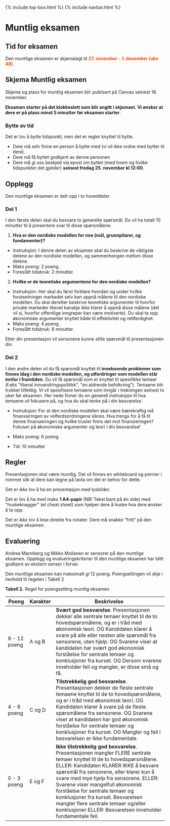 {% include top-box.html %} <!-- Kode for å inkludere boksen på toppen av siden. Se _config.yml for å gjøre endringer. -->
{% include navbar.html %} <!-- Kode for navigasjonsmeny. Se navbar.html for å gjøre endringer. -->
<!-- Gjør endringer under her -->

# Muntlig eksamen

## Tid for eksamen
Den muntlige eksamen er skjemalagt til **<span style="color:OrangeRed;">27. november - 1. desember (uke 48)</span>**. 


## Skjema Muntlig eksamen

Skjema og plass for muntlig eksamen blir publisert på Canvas seinest 18. november.

**Eksamen starter på det klokkeslett som blir angitt i skjemaet. Vi ønsker at dere er på plass minst 5 minutter før eksamen starter**.

### Bytte av tid
Det er lov å bytte tidspunkt, men det er regler knyttet til bytte. 

* Dere må selv finne en person å bytte med (vi vil ikke ordne med bytter til dere).
* Dere må få byttet godkjent av denne personen
* Dere må gi oss beskjed via epost om byttet (med hvem og hvilke tidspunkter det gjelder) **seinest fredag 25. november kl 12:00**.

## Opplegg
Den muntlige eksamen er delt opp i to hoveddeler.

### Del 1
I den første delen skal du besvare to generelle spørsmål. Du vil ha totalt 10 minutter til å presentere svar til disse spørsmålene.
1. **Hva er den nordiske modellen for noe (mål, grunnpilarer, og fundamenter)?**
* *Instruksjon*: I denne delen av eksamen skal du beskrive de viktigste delene av den nordiske modellen, og sammenhengen mellom disse delene.
* Maks poeng: 2 poeng.
* Foreslått tidsbruk: 2 minutter. 
2. **Hvilke er de teoretiske argumentene for den nordiske modellen?**
* *Instruksjon*: Her skal du først forklare hvordan og under hvilke forutsetninger markedet selv kan oppnå målene til den nordiske modellen. Du skal deretter beskrive teoretiske argumenter til hvorfor private markeder likevel kanskje ikke klarer å oppnå disse målene (det vil si, hvorfor offentlige inngreper kan være motiverte). Du skal ta opp økonomiske argumenter knyttet både til effektivitet og rettferdighet.
* Maks poeng: 4 poeng.
* Foreslått tidsbruk: 8 minutter.

Etter din presentasjon vil sensorene kunne stille spørsmål til presentasjonen din.

### Del 2
I den andre delen vil du få spørsmål knyttet til **inneboende problemer som finnes idag i den nordiske modellen, og utfordringer som modellen står innfor i framtiden**. Du vil få spørsmål som er knyttet til spesifikke temaer (f.eks "liberal innvandringspolitikk", "en aldrende befolkning"). Temaene blir trukket tilfeldig. Vi vil spesifisere temaene som inngår i trekningen seinest to uker før eksamen. Her nede finner du en generell instruksjon til hva temaene vil fokusere på, og hva du skal tenke på i din besvarelse.

* *Instruksjon*: For at den nordiske modellen skal være bærekraftig må finansieringen av velferdsordningene sikres. Hva trengs for å få til denne finansieringen og hvilke trusler finns det mot finansieringen? Fokuser på økonomiske argumenter og teori i din besvarelse! 

* Maks poeng: 6 poeng.
* Tid: 10 minutter

## Regler
Presentasjonen skal være muntlig. Det vil finnes en whiteboard og penner i rommet slik at dere kan tegne på tavla om det er behov for dette. 

Det er *ikke* lov å ha en presentasjon med lysbilder. 

Det er lov å ha med maks **1 A4-papir** (NB! Tekst bare på én side) med "huskeknagger" (et cheat sheet) som hjelper dere å huske hva dere ønsker å ta opp.

Det er *ikke* lov å lese direkte fra notater. Dere må snakke "fritt" på den muntlige eksamen.

## Evaluering
Andrea Mannberg og Mikko Moilanen er sensorer på den muntlige eksamen. Opplegg og evalueringskriterier til den muntlige eksamen har blitt godkjent av ekstern sensor i forvei. 

Den muntlige eksamen kan maksimalt gi 12 poeng. Poengsettingen vil skje i henhold til regelen i Tabell 2

**Tabell 2.** Regel for poengsetting muntlig eksamen


|   Poeng               | Karakter |Beskrivelse |
| --------------------- |--------- | ----------- |
| 9 - 12 poeng | A og B |**Svært god besvarelse**. Presentasjonen dekker alle sentrale temaer knyttet til de to hovedspørsmålene, og er i tråd med økonomisk teori. OG Kandidaten klarer å svare på alle eller nesten alle spørsmål fra sensorene, uten hjelp. OG Svarene viser at kandidaten har svært god økonomisk forståelse for sentrale temaer og konklusjoner fra kurset. OG Dersom svarene inneholder feil og mangler, er disse små og få. |
| 4 - 8 poeng | C og D |**Tilstrekkelig god besvarelse**. Presentasjonen dekker de fleste sentrale temaene knyttet til de to hovedspørsmålene, og er i tråd med økonomisk teori. OG Kandidaten klarer å svare på de fleste spørsmålene fra sensorene. OG Svarene viser at kandidaten har god økonomisk forståelse for sentrale temaer og konklusjoner fra kurset. OG Mangler og feil i besvarelsen er ikke fundamentale.|
| 0 - 3 poeng | E og F | **Ikke tilstrekkelig god besvarelse**. Presentasjonen mangler FLERE sentrale temaer knyttet til de to hovedspørsmålene. ELLER: Kandidaten KLARER IKKE å besvare spørsmål fra sensorene, eller klarer kun å svare med mye hjelp fra sensorene. ELLER: Svarene viser mangelfull økonomisk forståelse for sentrale temaer og konklusjoner fra kurset. Besvarelsen mangler flere sentrale temaer og/eller konklusjoner ELLER: Besvarelsen inneholder fundamentale feil. |





